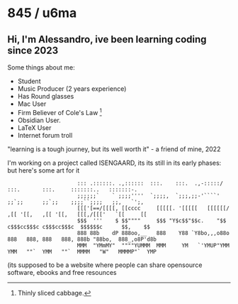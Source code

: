 # 845 / u6ma

## Hi, I'm Alessandro, ive been learning coding since 2023

Some things about me:

- Student
- Music Producer (2 years experience)
- Has Round glasses
- Mac User
- Firm Believer of Cole's Law [^1]
- Obsidian User.
- LaTeX User
- Internet forum troll


"learning is a tough journey, but its well worth it" - a friend of mine, 2022


I'm working on a project called ISENGAARD, its its still in its early phases: but here's some art for it


                          ::: .::::::. .,::::::  :::.    :::.  .,-:::::/    :::.       :::.     :::::::..   :::::::-.     
                          ;;;;;;`    ` ;;;;''''  `;;;;,  `;;;,;;-'````'     ;;`;;      ;;`;;    ;;;;``;;;;   ;;,   `';,   
                          [[['[==/[[[[, [[cccc     [[[[[. '[[[[[   [[[[[[/ ,[[ '[[,   ,[[ '[[,   [[[,/[[['   `[[     [[   
                          $$$  '''    $ $$""""     $$$ "Y$c$$"$$c.    "$$ c$$$cc$$$c c$$$cc$$$c  $$$$$$c      $$,    $$   
                          888 88b    dP 888oo,__   888    Y88 `Y8bo,,,o88o 888   888, 888   888, 888b "88bo,  888_,o8P'd8b
                          MMM  "YMmMY"  """"YUMMM  MMM     YM   `'YMUP"YMM YMM   ""`  YMM   ""`  MMMM   "W"   MMMMP"`  YMP

(its supposed to be a website where people can share opensource software, ebooks and free resounces                                                                                                                               



 [^1]: Thinly sliced cabbage.

